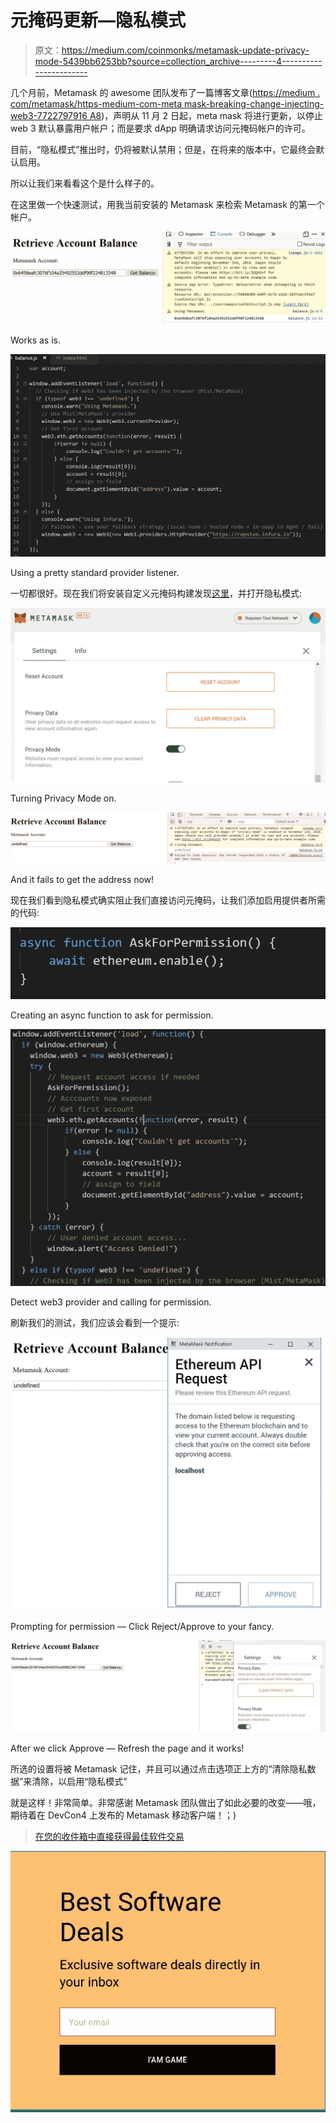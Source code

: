 # 元掩码更新—隐私模式

> 原文：<https://medium.com/coinmonks/metamask-update-privacy-mode-5439bb6253bb?source=collection_archive---------4----------------------->

几个月前，Metamask 的 awesome 团队发布了一篇博客文章([https://medium . com/metamask/https-medium-com-meta mask-breaking-change-injecting-web3-7722797916 A8](/metamask/https-medium-com-metamask-breaking-change-injecting-web3-7722797916a8))，声明从 11 月 2 日起，meta mask 将进行更新，以停止 web 3 默认暴露用户帐户；而是要求 dApp 明确请求访问元掩码帐户的许可。

目前，“隐私模式”推出时，仍将被默认禁用；但是，在将来的版本中，它最终会默认启用。

所以让我们来看看这个是什么样子的。

在这里做一个快速测试，用我当前安装的 Metamask 来检索 Metamask 的第一个帐户。

![](img/2e9fd45f43ee316ab846a93c94259c45.png)

Works as is.

![](img/f5c7ad772bf0528a9f038c62ba54d377.png)

Using a pretty standard provider listener.

一切都很好。现在我们将安装自定义元掩码构建发现[这里](https://github.com/MetaMask/metamask-extension/pull/4703#issuecomment-434615101)，并打开隐私模式:

![](img/b17fd33e1c7a0cc899cf72d90e18e897.png)

Turning Privacy Mode on.

![](img/8986bca824f5b9cbf05a4ea3ddaeb89a.png)

And it fails to get the address now!

现在我们看到隐私模式确实阻止我们直接访问元掩码，让我们添加启用提供者所需的代码:

![](img/26a49c1b4be2acb2474e4c042a35fd6e.png)

Creating an async function to ask for permission.

![](img/001e92204f859a7e20eed420fb7dcbfc.png)

Detect web3 provider and calling for permission.

刷新我们的测试，我们应该会看到一个提示:

![](img/3a50f5d720f69cdd0a39e55f8120a068.png)

Prompting for permission — Click Reject/Approve to your fancy.

![](img/b0a99ef29b8c16b407e46f2e08ad9f7b.png)

After we click Approve — Refresh the page and it works!

所选的设置将被 Metamask 记住，并且可以通过点击选项正上方的“清除隐私数据”来清除，以启用“隐私模式”

就是这样！非常简单。非常感谢 Metamask 团队做出了如此必要的改变——哦，期待着在 DevCon4 上发布的 Metamask 移动客户端！；)

> [在您的收件箱中直接获得最佳软件交易](https://coincodecap.com/?utm_source=coinmonks)

[![](img/7c0b3dfdcbfea594cc0ae7d4f9bf6fcb.png)](https://coincodecap.com/?utm_source=coinmonks)